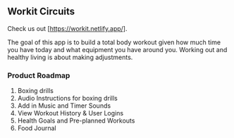 ## Workit Circuits

Check us out [https://workit.netlify.app/].

The goal of this app is to build a total body workout given how much time you have today and what equipment you have around you. Working out and healthy living is about making adjustments.

### Product Roadmap

1. Boxing drills
2. Audio Instructions for boxing drills
3. Add in Music and Timer Sounds
4. View Workout History & User Logins
5. Health Goals and Pre-planned Workouts
6. Food Journal

